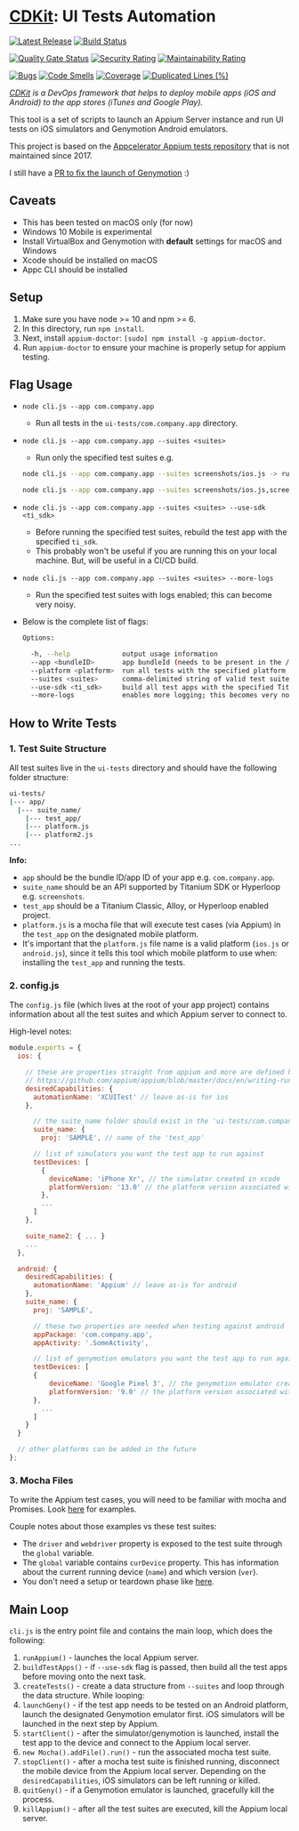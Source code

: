 # [CDKit][cdkit-github]: UI Tests Automation

[![Latest Release][release-badge]][release-url]
[![Build Status][github-badge]][github-url]

[![Quality Gate Status][sonarcloud-status-badge]][sonarcloud-url]
[![Security Rating][sonarcloud-security-badge]][sonarcloud-url]
[![Maintainability Rating][sonarcloud-maintainability-badge]][sonarcloud-url]

[![Bugs][sonarcloud-bugs-badge]][sonarcloud-url]
[![Code Smells][sonarcloud-codesmells-badge]][sonarcloud-url]
[![Coverage][sonarcloud-coverage-badge]][sonarcloud-url]
[![Duplicated Lines (%)][sonarcloud-duplicated-badge]][sonarcloud-url]

*[CDKit][cdkit-github] is a DevOps framework that helps to deploy mobile apps (iOS and Android) to the app stores (iTunes and Google Play).*

This tool is a set of scripts to launch an Appium Server instance and run UI tests on iOS simulators and Genymotion Android emulators.

This project is based on the [Appcelerator Appium tests repository][appcelerator-appium-tests-github] that is not maintained since 2017.

I still have a [PR to fix the launch of Genymotion][appcelerator-appium-tests-pr] :)

## Caveats

- This has been tested on macOS only (for now)
- Windows 10 Mobile is experimental
- Install VirtualBox and Genymotion with **default** settings for macOS and Windows
- Xcode should be installed on macOS
- Appc CLI should be installed

## Setup

1. Make sure you have node >= 10 and npm >= 6.
2. In this directory, run `npm install`.
3. Next, install `appium-doctor`: `[sudo] npm install -g appium-doctor`.
4. Run `appium-doctor` to ensure your machine is properly setup for appium testing.

## Flag Usage

- `node cli.js --app com.company.app`
  - Run all tests in the `ui-tests/com.company.app` directory.
- `node cli.js --app com.company.app --suites <suites>`
  - Run only the specified test suites e.g.

  ```bash
  node cli.js --app com.company.app --suites screenshots/ios.js -> run only the iOS `screenshots` test suite

  node cli.js --app com.company.app --suites screenshots/ios.js,screenshots/android.js -> run both the iOS and Android `screenshots` test suites.
  ```

- `node cli.js --app com.company.app --suites <suites> --use-sdk <ti_sdk>`
  - Before running the specified test suites, rebuild the test app with the specified `ti_sdk`.
  - This probably won't be useful if you are running this on your local machine. But, will be useful in a CI/CD build.
- `node cli.js --app com.company.app --suites <suites> --more-logs`
  - Run the specified test suites with logs enabled; this can become very noisy.
- Below is the complete list of flags:

  ```bash
  Options:

    -h, --help             output usage information
    --app <bundleID>       app bundleId (needs to be present in the /ui-tests/<bundleId> folder)
    --platform <platform>  run all tests with the specified platform (ios or android)
    --suites <suites>      comma-delimited string of valid test suites; otherwise, run all tests
    --use-sdk <ti_sdk>     build all test apps with the specified Titanium SDK
    --more-logs            enables more logging; this becomes very noisy
  ```

## How to Write Tests

### 1. Test Suite Structure

All test suites live in the `ui-tests` directory and should have the following folder structure:

```bash
ui-tests/
|--- app/
  |--- suite_name/
    |--- test_app/
    |--- platform.js
    |--- platform2.js
...
```

**Info:**

- `app` should be the bundle ID/app ID of your app e.g. `com.company.app`.
- `suite_name` should be an API supported by Titanium SDK or Hyperloop e.g. `screenshots`.
- `test_app` should be a Titanium Classic, Alloy, or Hyperloop enabled project.
- `platform.js` is a mocha file that will execute test cases (via Appium) in the `test_app` on the designated mobile platform.
- It's important that the `platform.js` file name is a valid platform (`ios.js` or `android.js`), since it tells this tool which mobile platform to use when: installing the `test_app` and running the tests.

### 2. config.js

The `config.js` file (which lives at the root of your app project) contains information about all the test suites and which Appium server to connect to.

High-level notes:

```javascript
module.exports = {
  ios: {

    // these are properties straight from appium and more are defined here:
    // https://github.com/appium/appium/blob/master/docs/en/writing-running-appium/default-capabilities-arg.md
    desiredCapabilities: {
      automationName: 'XCUITest' // leave as-is for ios
    },

      // the suite_name folder should exist in the 'ui-tests/com.company.app' directory
      suite_name: {
        proj: 'SAMPLE', // name of the 'test_app'

      // list of simulators you want the test app to run against
      testDevices: [
        {
          deviceName: 'iPhone Xr', // the simulator created in xcode
          platformVersion: '13.0' // the platform version associated with the simulator
        },
        ...
      ]
    },

    suite_name2: { ... }
    ...
  },

  android: {
    desiredCapabilities: {
      automationName: 'Appium' // leave as-is for android
    },
    suite_name: {
      proj: 'SAMPLE',

      // these two properties are needed when testing against android
      appPackage: 'com.company.app',
      appActivity: '.SomeActivity',

      // list of genymotion emulators you want the test app to run against
      testDevices: [
      {
          deviceName: 'Google Pixel 3', // the genymotion emulator created in the genymotion app
          platformVersion: '9.0' // the platform version associated with the emulator
      },
        ...
      ]
    }
  }

  // other platforms can be added in the future
};
```

### 3. Mocha Files

To write the Appium test cases, you will need to be familiar with mocha and Promises. Look [here][qe-appium-master] for examples.

Couple notes about those examples vs these test suites:

- The `driver` and `webdriver` property is exposed to the test suite through the `global` variable.
- The `global` variable contains `curDevice` property. This has information about the current running device (`name`) and which version (`ver`).
- You don't need a setup or teardown phase like [here][qe-appium-master-ios-test].

## Main Loop

`cli.js` is the entry point file and contains the main loop, which does the following:

1. `runAppium()` - launches the local Appium server.
2. `buildTestApps()` - if `--use-sdk` flag is passed, then build all the test apps before moving onto the next task.
3. `createTests()` - create a data structure from `--suites` and loop through the data structure. While looping:
4. `launchGeny()` - if the test app needs to be tested on an Android platform, launch the designated Genymotion emulator first. iOS simulators will be launched in the next step by Appium.
5. `startClient()` - after the simulator/genymotion is launched, install the test app to the device and connect to the Appium local server.
6. `new Mocha().addFile().run()` - run the associated mocha test suite.
7. `stopClient()` - after a mocha test suite is finished running, disconnect the mobile device from the Appium local server. Depending on the `desiredCapabilities`, iOS simulators can be left running or killed.
8. `quitGeny()` - if a Genymotion emulator is launched, gracefully kill the process.
9. `killAppium()` - after all the test suites are executed, kill the Appium local server.

[cdkit-github]: https://github.com/timoa/cdkit
[sonarcloud]: https://sonarcloud.io/about
[release-badge]: https://img.shields.io/github/v/release/timoa/cdkit.ui.automation?logoColor=orange
[release-url]: https://github.com/timoa/cdkit.ui.automation/releases
[github-badge]: https://github.com/timoa/cdkit.ui.automation/workflows/Build/badge.svg
[github-url]: https://github.com/timoa/cdkit.ui.automation/actions?query=workflow%3ABuild
[sonarcloud-url]: https://sonarcloud.io/dashboard?id=timoa_cdkit.ui.automation
[sonarcloud-status-badge]: https://sonarcloud.io/api/project_badges/measure?project=timoa_cdkit.ui.automation&metric=alert_status
[sonarcloud-security-badge]: https://sonarcloud.io/api/project_badges/measure?project=timoa_cdkit.ui.automation&metric=security_rating
[sonarcloud-maintainability-badge]: https://sonarcloud.io/api/project_badges/measure?project=timoa_cdkit.ui.automation&metric=sqale_rating
[sonarcloud-bugs-badge]: https://sonarcloud.io/api/project_badges/measure?project=timoa_cdkit.ui.automation&metric=bugs
[sonarcloud-codesmells-badge]: https://sonarcloud.io/api/project_badges/measure?project=timoa_cdkit.ui.automation&metric=code_smells
[sonarcloud-coverage-badge]: https://sonarcloud.io/api/project_badges/measure?project=timoa_cdkit.ui.automation&metric=coverage
[sonarcloud-duplicated-badge]: https://sonarcloud.io/api/project_badges/measure?project=timoa_cdkit.ui.automation&metric=duplicated_lines_density
[appcelerator-appium-tests-github]: https://github.com/appcelerator/appium-tests
[appcelerator-appium-tests-pr]: https://github.com/appcelerator/appium-tests/pull/4
[qe-appium-master]: https://github.com/appcelerator/qe-appium/tree/master/test
[qe-appium-master-ios-test]: https://github.com/appcelerator/qe-appium/blob/master/test/ks_ios_test.js#L9-L39
